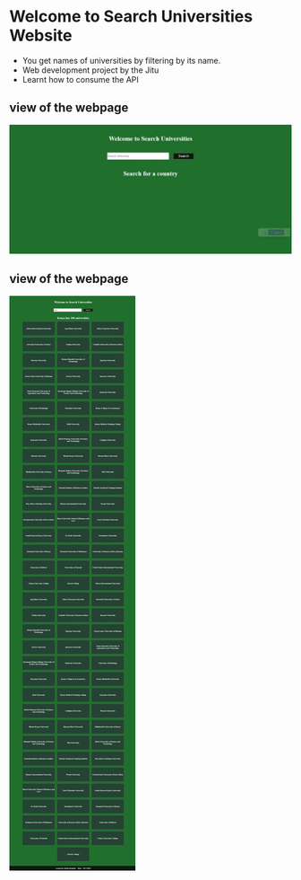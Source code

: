 # Welcome to Search Universities Website

- You get names of universities by filtering by its name.
- Web development project by the Jitu
- Learnt how to consume the API


## view of the webpage
![ KemboiTechBlog](/src/assets/beforeSearch.jpeg)

## view of the webpage
![ KemboiTechBlog](/src/assets/afterSearch.jpeg)